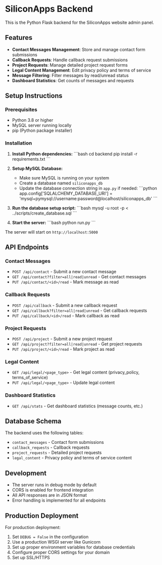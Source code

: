 # SiliconApps Backend

This is the Python Flask backend for the SiliconApps website admin panel.

## Features

- **Contact Messages Management**: Store and manage contact form submissions
- **Callback Requests**: Handle callback request submissions
- **Project Requests**: Manage detailed project request forms
- **Legal Content Management**: Edit privacy policy and terms of service
- **Message Filtering**: Filter messages by read/unread status
- **Dashboard Statistics**: Get counts of messages and requests

## Setup Instructions

### Prerequisites

- Python 3.8 or higher
- MySQL server running locally
- pip (Python package installer)

### Installation

1. **Install Python dependencies:**
   \`\`\`bash
   cd backend
   pip install -r requirements.txt
   \`\`\`

2. **Setup MySQL Database:**
   - Make sure MySQL is running on your system
   - Create a database named `siliconapps_db`
   - Update the database connection string in `app.py` if needed:
     \`\`\`python
     app.config['SQLALCHEMY_DATABASE_URI'] = 'mysql+pymysql://username:password@localhost/siliconapps_db'
     \`\`\`

3. **Run the database setup script:**
   \`\`\`bash
   mysql -u root -p < ../scripts/create_database.sql
   \`\`\`

4. **Start the server:**
   \`\`\`bash
   python run.py
   \`\`\`

The server will start on `http://localhost:5000`

## API Endpoints

### Contact Messages
- `POST /api/contact` - Submit a new contact message
- `GET /api/contact?filter=all|read|unread` - Get contact messages
- `PUT /api/contact/<id>/read` - Mark message as read

### Callback Requests
- `POST /api/callback` - Submit a new callback request
- `GET /api/callback?filter=all|read|unread` - Get callback requests
- `PUT /api/callback/<id>/read` - Mark callback as read

### Project Requests
- `POST /api/project` - Submit a new project request
- `GET /api/project?filter=all|read|unread` - Get project requests
- `PUT /api/project/<id>/read` - Mark project as read

### Legal Content
- `GET /api/legal/<page_type>` - Get legal content (privacy_policy, terms_of_service)
- `PUT /api/legal/<page_type>` - Update legal content

### Dashboard Statistics
- `GET /api/stats` - Get dashboard statistics (message counts, etc.)

## Database Schema

The backend uses the following tables:

- `contact_messages` - Contact form submissions
- `callback_requests` - Callback requests
- `project_requests` - Detailed project requests
- `legal_content` - Privacy policy and terms of service content

## Development

- The server runs in debug mode by default
- CORS is enabled for frontend integration
- All API responses are in JSON format
- Error handling is implemented for all endpoints

## Production Deployment

For production deployment:

1. Set `DEBUG = False` in the configuration
2. Use a production WSGI server like Gunicorn
3. Set up proper environment variables for database credentials
4. Configure proper CORS settings for your domain
5. Set up SSL/HTTPS
